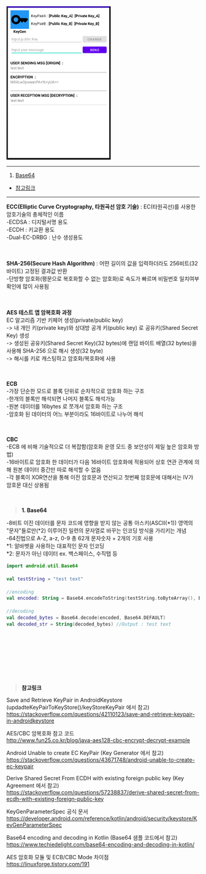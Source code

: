 <img src="https://github.com/HYUNJUNEPARK/ImageRepository/blob/master/AES/AESModule.png" height="400"/>

---
1. <a href = "#content1">Base64</a></br>
* <a href = "#ref">참고링크</a>
---
**ECC(Elliptic Curve Cryptography, 타원곡선 암호 기술)** : EC(타원곡선)를 사용한 암호기술의 총체적인 이름</br>
-ECDSA : 디지털서명 용도</br>
-ECDH : 키교환 용도</br>
-Dual-EC-DRBG : 난수 생성용도</br>
<br></br>

**SHA-256(Secure Hash Algorithm)** : 어떤 길이의 값을 입력하더라도 256비트(32바이트) 고정된 결과값 반환</br>
-단방향 암호화(평문으로 복호화할 수 없는 암호화)로 속도가 빠르며 비밀번호 일치여부 확인에 많이 사용됨</br>
<br></br>

**AES 테스트 앱 암복호화 과정**</br>
EC 알고리즘 기반 키페어 생성(private/public key)</br>
-> 내 개인 키(private key)와 상대방 공개 키(public key) 로 공유키(Shared Secret Key) 생성</br>
-> 생성된 공유키(Shared Secret Key)(32 bytes)에 랜덤 바이트 배열(32 bytes)을 사용해 SHA-256 으로 해시 생성(32 byte)</br>
-> 해시를 키로 캐스팅하고 암호화/복호화에 사용</br>
<br></br>

**ECB**</br>
-가장 단순한 모드로 블록 단위로 순차적으로 암호화 하는 구조</br>
-한개의 블록만 해석되면 나머지 블록도 해석가능</br>
-원본 데이터를 16bytes 로 쪼개서 암호화 하는 구조</br>
-암호화 된 데이터의 어느 부분이라도 16바이트로 나누어 해석</br>
<br></br>

**CBC**</br>
-ECB 에 비해 기술적으로 더 복잡함(암호화 운영 모드 중 보안성이 제일 높은 암호화 방법)</br>
-16바이트로 암호화 한 데이터가 다음 16바이트 암호화에 적용되어 상호 연관 관계에 의해 원본 데이터 중간만 따로 해석할 수 없음</br>
-각 블록이 XOR연산을 통해 이전 암호문과 연산되고 첫번째 암호문에 대해서는 IV가 암호문 대신 상용됨</br>
<br></br>

><a id = "content1">**1. Base64**</a></br>

-8비트 이진 데이터를 문자 코드에 영향을 받지 않는 공통 아스키(ASCII(*1)) 영역의 "문자"들로만(*2) 이루어진 일련의 문자열로 바꾸는 인코딩 방식을 가리키는 개념</br>
-64진법으로 A-Z, a-z, 0-9 총 62개 문자숫자 + 2개의 기호 사용</br>
*1: 알바벳을 사용하는 대표적인 문자 인코딩</br>
*2: 문자가 아닌 데이터 ex. 백스페이스, 수직탭 등</br>

```kotlin
import android.util.Base64

val testString = "test text"

//encoding
val encoded: String = Base64.encodeToString(testString.toByteArray(), Base64.DEFAULT) //Output : U29tZSB0ZXh0

//decoding
val decoded_bytes = Base64.decode(encoded, Base64.DEFAULT)
val decoded_str = String(decoded_bytes) //Output : test text
```

<br></br>
<br></br>
---

><a id = "ref">**참고링크**</a></br>

Save and Retrieve KeyPair in AndroidKeystore</br> (updadteKeyPairToKeyStore()/keyStoreKeyPair 에서 참고)
https://stackoverflow.com/questions/42110123/save-and-retrieve-keypair-in-androidkeystore</br>

AES/CBC 암복호화 참고 코드</br>
http://www.fun25.co.kr/blog/java-aes128-cbc-encrypt-decrypt-example</br>

Android Unable to create EC KeyPair (Key Generator 에서 참고)</br>
https://stackoverflow.com/questions/43671748/android-unable-to-create-ec-keypair</br>

Derive Shared Secret From ECDH with existing foreign public key (Key Agreement 에서 참고)</br>
https://stackoverflow.com/questions/57238837/derive-shared-secret-from-ecdh-with-existing-foreign-public-key</br>

KeyGenParameterSpec 공식 문서</br>
https://developer.android.com/reference/kotlin/android/security/keystore/KeyGenParameterSpec</br>

Base64 encoding and decoding in Kotlin (Base64 샘플 코드에서 참고)</br>
https://www.techiedelight.com/base64-encoding-and-decoding-in-kotlin/</br>

AES 암호화 모듈 및 ECB/CBC Mode 차이점</br>
https://linuxforge.tistory.com/191</br>